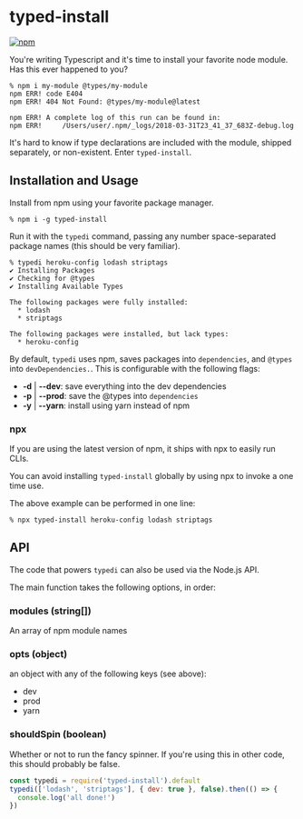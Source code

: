 # typed-install


[![npm](https://img.shields.io/npm/v/typed-install.svg?style=flat-square)](https://www.npmjs.com/package/typed-install)


You're writing Typescript and it's time to install your favorite node module. Has this ever happened to you?

```
% npm i my-module @types/my-module
npm ERR! code E404
npm ERR! 404 Not Found: @types/my-module@latest

npm ERR! A complete log of this run can be found in:
npm ERR!     /Users/user/.npm/_logs/2018-03-31T23_41_37_683Z-debug.log
```

It's hard to know if type declarations are included with the module, shipped separately, or non-existent. Enter `typed-install`.

## Installation and Usage

Install from npm using your favorite package manager.

```
% npm i -g typed-install
```

Run it with the `typedi` command, passing any number space-separated package names (this should be very familiar).

```
% typedi heroku-config lodash striptags
✔ Installing Packages
✔ Checking for @types
✔ Installing Available Types

The following packages were fully installed:
  * lodash
  * striptags

The following packages were installed, but lack types:
  * heroku-config
```

By default, `typedi` uses npm, saves packages into `dependencies`, and `@types` into `devDependencies.`. This is configurable with the following flags:

* **-d** | **--dev**: save everything into the dev dependencies
* **-p** | **--prod**: save the @types into `dependencies`
* **-y** | **--yarn**: install using yarn instead of npm

### npx

If you are using the latest version of npm, it ships with npx to easily run CLIs.

You can avoid installing `typed-install` globally by using npx to invoke a one time use.

The above example can be performed in one line:

```
% npx typed-install heroku-config lodash striptags
```

## API

The code that powers `typedi` can also be used via the Node.js API.

The main function takes the following options, in order:

### modules (string[])

An array of npm module names

### opts (object)

an object with any of the following keys (see above):

* dev
* prod
* yarn

### shouldSpin (boolean)

Whether or not to run the fancy spinner. If you're using this in other code, this should probably be false.

```js
const typedi = require('typed-install').default
typedi(['lodash', 'striptags'], { dev: true }, false).then(() => {
  console.log('all done!')
})
```
